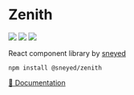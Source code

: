 # Zenith

<img src="https://badgen.net/bundlephobia/dependency-count/@sneyed/zenith" />
<img src="https://badgen.net/bundlephobia/minzip/@sneyed/zenith" />
<img src="https://badgen.net/bundlephobia/tree-shaking/@sneyed/zenith" />

React component library by <a href="https://github.com/sneyed">sneyed</a>

```
npm install @sneyed/zenith
```

[📗 Documentation](https://sneyed-zenith.vercel.app/)
